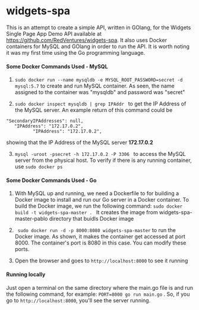 # widgets-spa

This is an attempt to create a simple API, written in GOlang, for the Widgets Single Page App Demo API available at https://github.com/RedVentures/widgets-spa. It also uses Docker containers for MySQL and GOlang in order to run the API. It is worth noting it was my first time using the Go programming language.



#### Some Docker Commands Used - MySQL
1) ```sudo docker run --name mysqldb -e MYSQL_ROOT_PASSWORD=secret -d mysql:5.7``` to create and run MySQL container. As seen, the name assigned to the container was "mysqldb" and password was "secret"

2) ```sudo docker inspect mysqldb | grep IPAddr ``` to get the IP Address of the MySQL server. 
An example return of this command could be 
```
"SecondaryIPAddresses": null,
   "IPAddress": "172.17.0.2",
          "IPAddress": "172.17.0.2", 
 ```
 showing that the IP Address of the MySQL server **172.17.0.2**
 
 3) ```mysql -uroot -psecret -h 172.17.0.2 -P 3306 ``` to access the MySQL server from the physical host. To verify if there is any running container, use ``` sudo docker ps ```

#### Some Docker Commands Used - Go
1) With MySQL up and running, we need a Dockerfile to for building a Docker image to install and run our Go server in a Docker container. To build the Docker image, we run the following command: ```sudo docker build -t widgets-spa-master . ``` It creates the image from widgets-spa-master-pablo directory that buidls Docker image

2) ``` sudo docker run -d -p 8000:8080 widgets-spa-master``` to run the Docker image. As shown, it makes the container get accessed at port 8000. The container's port is 8080 in this case. You can modify these ports.

3) Open the browser and goes to ```http://localhost:8000``` to see it running

#### Running locally
Just open a terminal on the same directory where the main.go file is and run the following command, for example: ```PORT=8000 go run main.go``` . So, if you go to ```http://localhost:8000```, you'll see the server running. 
